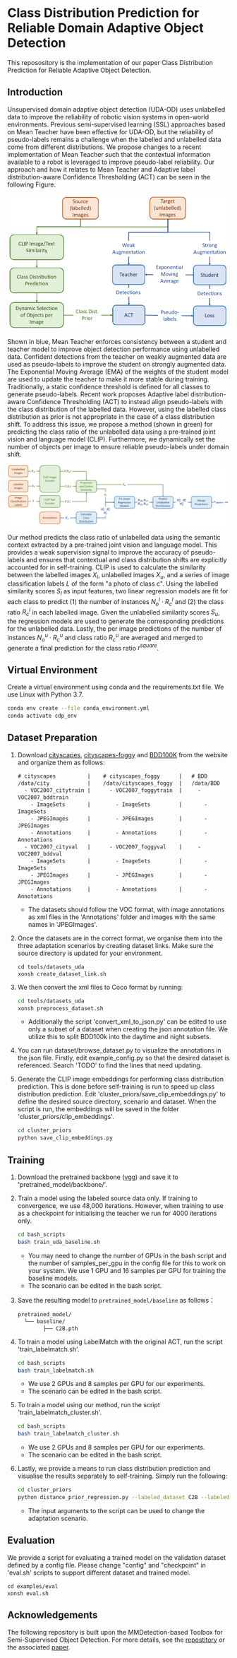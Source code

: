 # Class Distribution Prediction for Reliable Domain Adaptive Object Detection

This reposository is the implementation of our paper Class Distribution Prediction for Reliable Adaptive Object Detection. 

## Introduction

Unsupervised domain adaptive object detection (UDA-OD) uses unlabelled data to improve the reliability of robotic vision systems in open-world environments. Previous semi-supervised learning (SSL) approaches based on Mean Teacher have been effective for UDA-OD, but the reliability of pseudo-labels remains a challenge when the labelled and unlabelled data come from different distributions. We propose changes to a recent implementation of Mean Teacher such that the contextual information available to a robot is leveraged to improve pseudo-label reliability. Our approach and how it relates to Mean Teacher and Adaptive label distribution-aware Confidence Thresholding (ACT) can be seen in the following Figure.

![](hook_figure_1.5.PNG)

Shown in blue, Mean Teacher enforces consistency between a student and teacher model to improve object detection performance using unlabelled data. Confident detections from the teacher on weakly augmented data are used as pseudo-labels to improve the student on strongly augmented data. The Exponential Moving Average (EMA) of the weights of the student model are used to update the teacher to make it more stable during training. Traditionally, a static confidence threshold is defined for all classes to generate pseudo-labels. Recent work proposes Adaptive label distribution-aware Confidence Thresholding (ACT) to instead align pseudo-labels with the class distribution of the labelled data. However, using the labelled class distribution as prior is not appropriate in the case of a class distribution shift. To address this issue, we propose a method (shown in green) for predicting the class ratio of the unlabelled data using a pre-trained joint vision and language model (CLIP). Furthermore, we dynamically set the number of objects per image to ensure reliable pseudo-labels under domain shift.

![](class_ratio_prediction_1.2.PNG)

Our method predicts the class ratio of unlabelled data using the semantic context extracted by a pre-trained joint vision and language model. This provides a weak supervision signal to improve the accuracy of pseudo-labels and ensures that contextual and class distribution shifts are explicitly accounted for in self-training. CLIP is used to calculate the similarity between the labelled images $X_{l}$, unlabelled images $X_{u}$, and a series of image classification labels $L$ of the form "a photo of class c". Using the labelled similarity scores $S_{l}$ as input features, two linear regression models are fit for each class to predict (1) the number of instances $N_{o}^{l} \cdot R_{c}^{l}$ and (2) the class ratio $R_{c}^{l}$ in each labelled image. Given the unlabelled similarity scores $S_{u}$, the regression models are used to generate the corresponding predictions for the unlabelled data. Lastly, the per image predictions of the number of instances $N_{o}^{u} \cdot R_{c}^{u}$ and class ratio $R_{c}^{u}$ are averaged and merged to generate a final prediction for the class ratio $r^{square}$.

## Virtual Environment

Create a virtual environment using conda and the requirements.txt file. We use Linux with Python 3.7.
```bash
conda env create --file conda_environment.yml
conda activate cdp_env
```
## Dataset Preparation

1. Download [cityscapes](https://cityscapes-dataset.com), [cityscapes-foggy](https://cityscapes-dataset.com) and [BDD100K](https://bdd-data.berkeley.edu) from the website and organize them as follows:

   ```shell
   # cityscapes          |    # cityscapes_foggy      |   # BDD
   /data/city            |    /data/cityscapes_foggy  |   /data/BDD
     - VOC2007_citytrain |      - VOC2007_foggytrain  |     - VOC2007_bddtrain
       - ImageSets       |        - ImageSets         |       - ImageSets
       - JPEGImages      |        - JPEGImages        |       - JPEGImages
       - Annotations     |        - Annotations       |       - Annotations 
     - VOC2007_cityval   |      - VOC2007_foggyval    |     - VOC2007_bddval 
       - ImageSets       |        - ImageSets         |       - ImageSets
       - JPEGImages      |        - JPEGImages        |       - JPEGImages
       - Annotations     |        - Annotations       |       - Annotations 
   ```
   - The datasets should follow the VOC format, with image annotations as xml files in the 'Annotations' folder and images with the same names in 'JPEGImages'.

2. Once the datasets are in the correct format, we organise them into the three adaptation scenarios by creating dataset links. Make sure the source directory is updated for your environment. 

   ```shell
   cd tools/datasets_uda
   xonsh create_dataset_link.sh
   ```

3. We then convert the xml files to Coco format by running:

   ```bash
   cd tools/datasets_uda
   xonsh preprocess_dataset.sh
   ```
   - Additionally the script 'convert_xml_to_json.py' can be edited to use only a subset of a dataset when creating the json annotation file. We utilize this to split BDD100k into the daytime and night subsets.
   
4. You can run dataset/browse_dataset.py to visualize the annotations in the json file. Firstly, edit example_config.py so that the desired dataset is referenced. Search 'TODO' to find the lines that need updating.

5. Generate the CLIP image embeddings for performing class distribution prediction. This is done before self-training is run to speed up class distribution prediction. Edit 'cluster_priors/save_clip_embeddings.py' to define the desired source directory, scenario and dataset. When the script is run, the embeddings will be saved in the folder 'cluster_priors/clip_embeddings'.

   ```bash
   cd cluster_priors
   python save_clip_embeddings.py
   ```

## Training

1. Download the pretrained backbone ([vgg](https://www.dropbox.com/s/s3brpk0bdq60nyb/vgg16_caffe.pth?dl=0)) and save it to 'pretrained_model/backbone/'.

2. Train a model using the labeled source data only. If training to convergence, we use 48,000 iterations. However, when training to use as a checkpoint for initialising the teacher we run for 4000 iterations only. 

   ```bash
   cd bash_scripts
   bash train_uda_baseline.sh
   ```

   - You may need to change the number of GPUs in the bash script and the number of samples_per_gpu in the config file for this to work on your system. We use 1 GPU and 16 samples per GPU for training the baseline models.
   - The scenario can be edited in the bash script.

3. Save the resulting model to `pretrained_model/baseline` as follows：

   ```shell
   pretrained_model/
  	 └── baseline/
           ├── C2B.pth
   ```
4. To train a model using LabelMatch with the original ACT, run the script 'train_labelmatch.sh'.
   
   ```bash
   cd bash_scripts
   bash train_labelmatch.sh
   ```
   - We use 2 GPUs and 8 samples per GPU for our experiments.
   - The scenario can be edited in the bash script.

5. To train a model using our method, run the script 'train_labelmatch_cluster.sh'.
   
   ```bash
   cd bash_scripts
   bash train_labelmatch_cluster.sh
   ```
   - We use 2 GPUs and 8 samples per GPU for our experiments.
   - The scenario can be edited in the bash script.

6. Lastly, we provide a means to run class distribution prediction and visualise the results separately to self-training. Simply run the following:

   ```bash
   cd cluster_priors
   python distance_prior_regression.py --labeled_dataset C2B --labeled_data labeled_data  --unlabeled_dataset C2B --unlabeled_data unlabeled_data --dir 'your_directory/class_distribution_prior/'
   ```
   - The input arguments to the script can be used to change the adaptation scenario.

## Evaluation
We provide a script for evaluating a trained model on the validation dataset defined by a config file. Please change "config" and "checkpoint" in 'eval.sh' scripts to support different dataset and trained model.   
   
   ```shell 
   cd examples/eval
   xonsh eval.sh
   ```

## Acknowledgements
The following repository is built upon the MMDetection-based Toolbox for Semi-Supervised Object Detection. For more details, see the [repostitory](https://github.com/hikvision-research/SSOD) or the associated [paper](https://arxiv.org/abs/2206.06608).



